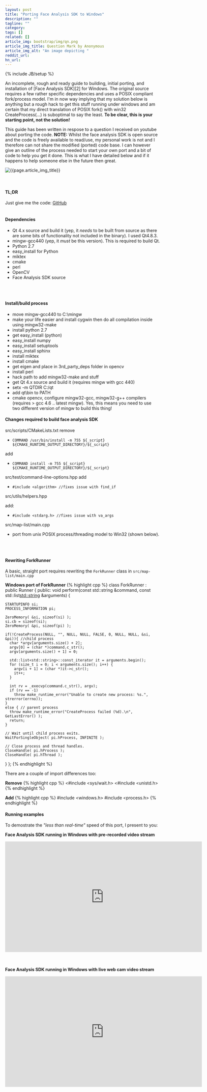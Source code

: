 ```yaml
---
layout: post
title: "Porting Face Analysis SDK to Windows"
description: ""
tagline: ""
category: 
tags: []
related: []
article_img: bootstrap/img/qn.png
article_img_title: Question Mark by Anonymous
article_img_alt: "An image depicting "
reddit_url:
hn_url:
---
```

{% include JB/setup %}
<div class="intro">
  <div class="intro-txt">
  <p>
    An incomplete, rough and ready guide to building, initial porting, and installation of <span markdown="span">[Face Analysis SDK][2]</span> for Windows. The original source requires a few rather specific dependencies and uses a POSIX compliant fork/process model. I'm in now way implying that my solution below is anything but a rough hack to get this stuff running under windows and am certain that my direct translation of POSIX fork() with win32 CreateProcess(...) is suboptimal to say the least. <b>To be clear, this is your starting point, not the solution!</b>
  </p>
  <p>
    This guide has been written in respose to a question I received on youtube about porting the code. <b>NOTE:</b> Whilst the face analysis SDK is open source and the code is freely available to read/use, my personal work is not and I therefore can not share the modified (ported) code base. I can however give an outline of the process needed to start your own port and a bit of code to help you get it done. This is what I have detailed below and if it happens to help someone else in the future then great.
  </p>
  </div>
<div class="intro-img-border">
<div class="intro-img-bevel">
<div class="intro-img">
<img class="article-image" alt="{{page.article_img_title}}" title="{{page.article_img_title}}" src="{{ASSET_PATH}}/{{page.article_img}}"/>
</div>
</div>
</div>
</div>
<br/>
<br/>


#### TL;DR
Just give me the code: [GitHub][1]
<br/>
<br/>


#### Dependencies
* Qt 4.x source and build it (yep, it _needs_ to be built from source as there are some bits of functionality not included in the binary). I used Qt4.8.3.
* mingw-gcc440 (yep, it _must_ be this version). This is required to build Qt.
* Python 2.7
* easy_install for Python
* miktex
* cmake
* perl
* OpenCV
* Face Analysis SDK source
<br/>
<br/>

#### Install/build process
* move mingw-gcc440 to C:\mingw
* make your life easier and install cygwin then do all compilation inside using mingw32-make
* install python 2.7
* get easy_install (python)
* easy_install numpy
* easy_install setuptools
* easy_install sphinx
* install miktex
* install cmake
* get eigen and place in 3rd_party_deps folder in opencv
* install perl
* hack path to add mingw32-make and stuff 
* get Qt 4.x source and build it (requires mingw with gcc 440)
* setx -m QTDIR C:/qt
* add qt\bin to PATH 
* cmake opencv, configure mingw32-gcc, mingw32-g++ compilers (requires > gcc 4.6 .. latest mingw). Yes, this means you need to use two different version of mingw to build this thing!


#### Changes required to build face analysis SDK
src/scripts/CMakeLists.txt
remove

* `COMMAND /usr/bin/install -m 755 ${_script} ${CMAKE_RUNTIME_OUTPUT_DIRECTORY}/${_script}`

add

* `COMMAND install -m 755 ${_script} ${CMAKE_RUNTIME_OUTPUT_DIRECTORY}/${_script}`

src/test/command-line-options.hpp
add

* `#include <algorithm> //fixes issue with find_if`

src/utils/helpers.hpp

add: 

* `#include <stdarg.h> //fixes issue with va_args`

src/map-list/main.cpp

* port from unix POSIX process/threading model to Win32 (shown below).
<br/>
<br/>

#### Rewriting ForkRunner
A basic, straight port requires rewriting the `ForkRunner` class in `src/map-list/main.cpp`

**Windows port of ForkRunner**
{% highlight cpp %}
class ForkRunner : public Runner
{
public:
  void perform(const std::string &command, const std::list<std::string> &arguments) {
    
    STARTUPINFO si;
    PROCESS_INFORMATION pi;

    ZeroMemory( &si, sizeof(si) );
    si.cb = sizeof(si);
    ZeroMemory( &pi, sizeof(pi) );
    
    if(!CreateProcess(NULL, "", NULL, NULL, FALSE, 0, NULL, NULL, &si, &pi)){ //child process
      char *argv[arguments.size() + 2];
      argv[0] = (char *)command.c_str();
      argv[arguments.size() + 1] = 0;

      std::list<std::string>::const_iterator it = arguments.begin();
      for (size_t i = 0; i < arguments.size(); i++) {
        argv[i + 1] = (char *)it->c_str();
        it++;
      }

      int rv = _execvp(command.c_str(), argv);
      if (rv == -1) 
        throw make_runtime_error("Unable to create new process: %s.", strerror(errno));
    }
    else { // parent process
      throw make_runtime_error("CreateProcess failed (%d).\n", GetLastError() );
      return;
    }
    
    // Wait until child process exits.
    WaitForSingleObject( pi.hProcess, INFINITE );

    // Close process and thread handles. 
    CloseHandle( pi.hProcess );
    CloseHandle( pi.hThread );
  }
};
{% endhighlight %}


There are a couple of import differences too:

**Remove**
{% highlight cpp %}
<#include <sys/wait.h>
<#include <unistd.h>
{% endhighlight %}

**Add**
{% highlight cpp %}
#include <windows.h>
#include <process.h>
{% endhighlight %}


#### Running examples
To demostrate the _"less than real-time"_ speed of this port, I present to you:

**Face Analysis SDK running in Windows with pre-recorded video stream**

<div><iframe width="640" height="360" src="https://www.youtube.com/watch?v=weNiEG0Aq1U" frameborder="0" allowfullscreen="1"> </iframe></div>
<br />
<br />

**Face Analysis SDK running in Windows with live web cam video stream**

<div><iframe width="640" height="360" src="https://www.youtube.com/watch?v=1Y0OXVQY4jc" frameborder="0" allowfullscreen="1"> </iframe></div>
<br />
<br />



[1]:https://github.com/benhowell/examples/tree/master/face_analysis_sdk
[2]:http://face.ci2cv.net/

